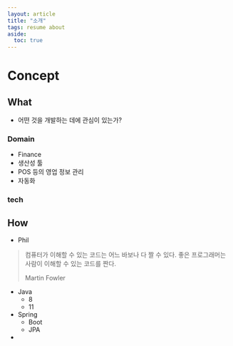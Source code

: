 ```yaml
---
layout: article
title: "소개"
tags: resume about
aside:
  toc: true
---
```




# Concept

## What

- 어떤 것을 개발하는 데에 관심이 있는가?

### Domain

- Finance
- 생산성 툴
- POS 등의 영업 정보 관리
- 자동화

### tech



## How

- Phil

> 컴퓨터가 이해할 수 있는 코드는 어느 바보나 다 짤 수 있다. 좋은 프로그래머는 사람이 이해할 수 있는 코드를 짠다. 
>
> Martin Fowler



- Java
  - 8
  - 11
- Spring
  - Boot
  - JPA
- 

